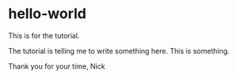 # hello-world
This is for the tutorial.

The tutorial is telling me to write something here. This is something.

Thank you for your time,
Nick
